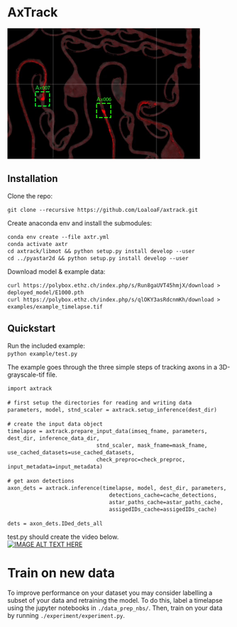 # AxTrack

![](./examples/example_timelapse.gif)

## Installation
Clone the repo:

    git clone --recursive https://github.com/LoaloaF/axtrack.git    

Create anaconda env and install the submodules:

    conda env create --file axtr.yml
    conda activate axtr
    cd axtrack/libmot && python setup.py install develop --user
    cd ../pyastar2d && python setup.py install develop --user

Download model & example data:
              
    curl https://polybox.ethz.ch/index.php/s/Run8gaUVT45hmjX/download > deployed_model/E1000.pth
    curl https://polybox.ethz.ch/index.php/s/qlOKY3asRdcnmKh/download > examples/example_timelapse.tif

## Quickstart
Run the included example:\
`python example/test.py`

The example goes through the three simple steps of tracking axons in a 3D-grayscale-tif file.

    
    import axtrack
    
    # first setup the directories for reading and writing data
    parameters, model, stnd_scaler = axtrack.setup_inference(dest_dir)
    
    # create the input data object
    timelapse = axtrack.prepare_input_data(imseq_fname, parameters, dest_dir, inference_data_dir,
                                stnd_scaler, mask_fname=mask_fname, use_cached_datasets=use_cached_datasets, 
                                check_preproc=check_preproc, input_metadata=input_metadata)

    # get axon detections
    axon_dets = axtrack.inference(timelapse, model, dest_dir, parameters, 
                                    detections_cache=cache_detections,
                                    astar_paths_cache=astar_paths_cache,
                                    assigedIDs_cache=assigedIDs_cache)

    dets = axon_dets.IDed_dets_all
    
test.py should create the video below.\
[![IMAGE ALT TEXT HERE](https://img.youtube.com/vi/S1x_FRVN9C4/0.jpg)](https://www.youtube.com/watch?v=S1x_FRVN9C4)

# Train on new data
To improve performance on your dataset you may consider labelling a subset of your data and retraining the model. To do this, label a timelapse using the jupyter notebooks in `./data_prep_nbs/`. Then, train on your data by running `./experiment/experiment.py`.
